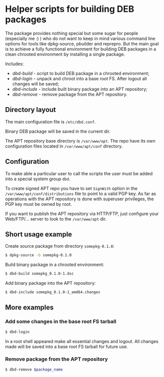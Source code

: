 # Helper scripts for building DEB packages

The package provides nothing special but some sugar for
people (especially me :) ) who do not want to keep in mind
various command line options for tools like dpkg-source,
pbuilder and reprepro. But the main goal is to achieve
a fully functional environment for building DEB packages
in a clean chrooted environment by installing a single
package.

Includes:

* _dbd-build_ - script to build DEB package in a chrooted
 environment;
* _dbd-login_ - unpack and chroot into a base root FS. After
 logout all changes will be saved;
* _dbd-include_ - include built binary package into an APT
 repository;
* _dbd-remove_ - remove package from the APT repository.

## Directory layout

The main configuration file is ```/etc/dbd.conf```.

Binary DEB package will be saved in the current dir.

The APT repository base directory is ```/var/www/apt```. The
repo have its own configuration files located in
```/var/www/apt/conf``` directory.

## Configuration

To make able a particular user to call the scripts the user
must be added into a special system group ```dbd```.

To create signed APT repo you have to set ```SignWith``` option
in the ```/var/www/apt/conf/distributions``` file to point to
a valid PGP key. As far as operations with the APT repository is
done with superuser privileges, the PGP key must be owned by root.

If you want to publish the APT repository via HTTP/FTP, just
configure your Web/FTP/... server to look to the ```/var/www/apt```
dir.

## Short usage example

Create source package from directory ```somepkg-0.1.0```:

```sh
$ dpkg-source -b somepkg-0.1.0
```

Build binary package in a chrooted environment:

```sh
$ dbd-build somepkg_0.1.0-1.dsc
```

Add binary package into the APT repository:

```sh
$ dbd-include somepkg_0.1.0-1_amd64.changes
```

## More examples

### Add some changes in the base root FS tarball

```sh
$ dbd-login
```

In a root shell appeared make all essential changes and logout. All
changes made will be saved into a base root FS tarball for future use.

### Remove package from the APT repository

```sh
$ dbd-remove $package_name
```
